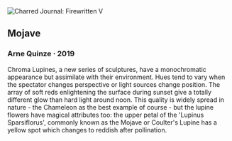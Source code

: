 <div class="artwork-of-the-day">
  <div class="container">
    <div class="img-wrapper">
      <img
        src="https://uploads4.wikiart.org/00292/images/arne-quinze/arne-quinze-lupine-sculpture-chroma-021-1-1.jpg!Large.jpg"
        alt="Charred Journal: Firewritten V" />
    </div>
    <div class="artwork-detail">
      <div class="artwork-origin"> 
        <h2 class="artwork-name">Mojave</h2>
        <h3 class="artist">
          Arne Quinze
                    ·  2019
        </h3>
      </div>
      <p class="description">
        <span class="artwork-description-text ng-binding" ng-bind-html="viewModel.ArtworkOfTheDay.Description | unsafe">Chroma Lupines, a new series of sculptures, have a monochromatic appearance but assimilate with their environment. Hues tend to vary when the spectator changes perspective or light sources change position. The array of soft reds enlightening the surface during sunset give a totally different glow than hard light around noon. This quality is widely spread in nature - the Chameleon as the best example of course - but the lupine flowers have magical attributes too: the upper petal of the 'Lupinus Sparsiflorus', commonly known as the Mojave or Coulter's Lupine has a yellow spot which changes to reddish after pollination.</span>
                        <div class="text-shadow-container" ng-show="showShadow" style=""></div>
      </p>
    </div>
  </div>

</div>
